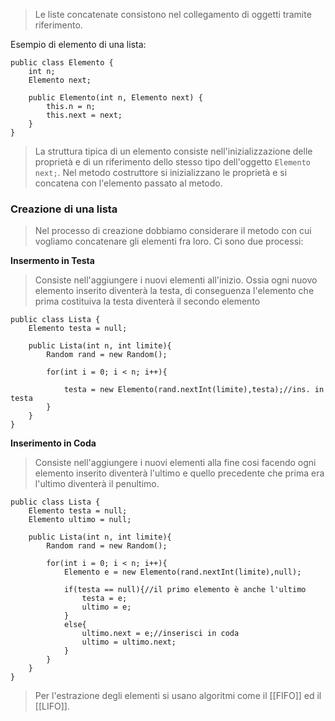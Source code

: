 >Le liste concatenate consistono nel collegamento di oggetti tramite riferimento. 

Esempio di elemento di una lista:

	public class Elemento {
	    int n;
	    Elemento next;
	
	    public Elemento(int n, Elemento next) {
	        this.n = n;
	        this.next = next;
	    }
	}

>La struttura tipica di un elemento consiste nell'inizializzazione delle proprietà e di un riferimento dello stesso tipo dell'oggetto `Elemento next;`.
>Nel metodo costruttore si inizializzano le proprietà e si concatena con l'elemento passato al metodo.

### Creazione di una lista
>Nel processo di creazione dobbiamo considerare il metodo con cui vogliamo concatenare gli elementi fra loro. Ci sono due processi:

**Insermento in Testa**

>Consiste nell'aggiungere i nuovi elementi all'inizio. Ossia ogni nuovo elemento inserito diventerà la testa, di conseguenza l'elemento che prima costituiva la testa diventerà il secondo elemento

	public class Lista {
	    Elemento testa = null;
	    
	    public Lista(int n, int limite){
	        Random rand = new Random();
	        
	        for(int i = 0; i < n; i++){
	            
	            testa = new Elemento(rand.nextInt(limite),testa);//ins. in testa
	        }  
	    }
	}

**Inserimento in Coda**

>Consiste nell'aggiungere i nuovi elementi alla fine cosi facendo ogni elemento inserito diventerà l'ultimo e quello precedente che prima era l'ultimo diventerà il penultimo.

	public class Lista {
	    Elemento testa = null;
	    Elemento ultimo = null;
	    
	    public Lista(int n, int limite){
	        Random rand = new Random();
	        
	        for(int i = 0; i < n; i++){
	            Elemento e = new Elemento(rand.nextInt(limite),null);
        
		        if(testa == null){//il primo elemento è anche l'ultimo
		            testa = e;
		            ultimo = e;
		        }
		        else{
		            ultimo.next = e;//inserisci in coda
		            ultimo = ultimo.next;
		        } 
	        }  
	    }
	}

>Per l'estrazione degli elementi si usano algoritmi come il [[FIFO]] ed il [[LIFO]].

